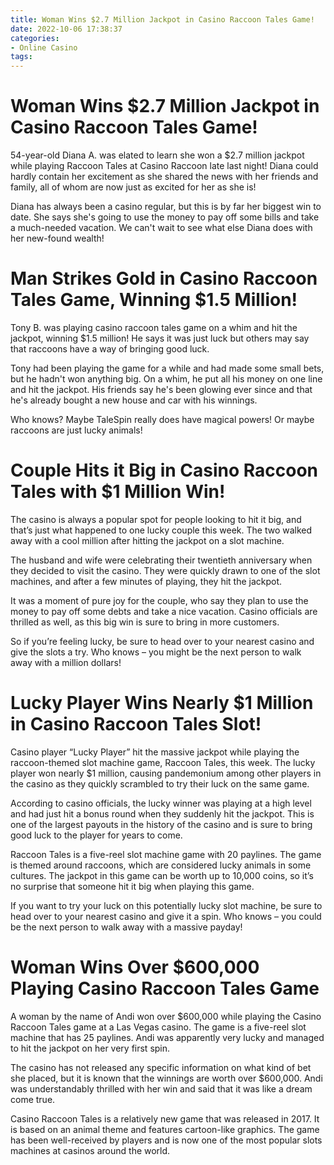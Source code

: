```yaml
---
title: Woman Wins $2.7 Million Jackpot in Casino Raccoon Tales Game!
date: 2022-10-06 17:38:37
categories:
- Online Casino
tags:
---
```



#  Woman Wins $2.7 Million Jackpot in Casino Raccoon Tales Game!

54-year-old Diana A. was elated to learn she won a $2.7 million jackpot while playing Raccoon Tales at Casino Raccoon late last night! Diana could hardly contain her excitement as she shared the news with her friends and family, all of whom are now just as excited for her as she is!

Diana has always been a casino regular, but this is by far her biggest win to date. She says she's going to use the money to pay off some bills and take a much-needed vacation. We can't wait to see what else Diana does with her new-found wealth!

#  Man Strikes Gold in Casino Raccoon Tales Game, Winning $1.5 Million!

Tony B. was playing casino raccoon tales game on a whim and hit the jackpot, winning $1.5 million! He says it was just luck but others may say that raccoons have a way of bringing good luck.

Tony had been playing the game for a while and had made some small bets, but he hadn't won anything big. On a whim, he put all his money on one line and hit the jackpot. His friends say he's been glowing ever since and that he's already bought a new house and car with his winnings.

Who knows? Maybe TaleSpin really does have magical powers! Or maybe raccoons are just lucky animals!

#  Couple Hits it Big in Casino Raccoon Tales with $1 Million Win!

The casino is always a popular spot for people looking to hit it big, and that’s just what happened to one lucky couple this week. The two walked away with a cool million after hitting the jackpot on a slot machine.

The husband and wife were celebrating their twentieth anniversary when they decided to visit the casino. They were quickly drawn to one of the slot machines, and after a few minutes of playing, they hit the jackpot.

It was a moment of pure joy for the couple, who say they plan to use the money to pay off some debts and take a nice vacation. Casino officials are thrilled as well, as this big win is sure to bring in more customers.

So if you’re feeling lucky, be sure to head over to your nearest casino and give the slots a try. Who knows – you might be the next person to walk away with a million dollars!

#  Lucky Player Wins Nearly $1 Million in Casino Raccoon Tales Slot!

Casino player “Lucky Player” hit the massive jackpot while playing the raccoon-themed slot machine game, Raccoon Tales, this week. The lucky player won nearly $1 million, causing pandemonium among other players in the casino as they quickly scrambled to try their luck on the same game.

According to casino officials, the lucky winner was playing at a high level and had just hit a bonus round when they suddenly hit the jackpot. This is one of the largest payouts in the history of the casino and is sure to bring good luck to the player for years to come.

Raccoon Tales is a five-reel slot machine game with 20 paylines. The game is themed around raccoons, which are considered lucky animals in some cultures. The jackpot in this game can be worth up to 10,000 coins, so it’s no surprise that someone hit it big when playing this game.

If you want to try your luck on this potentially lucky slot machine, be sure to head over to your nearest casino and give it a spin. Who knows – you could be the next person to walk away with a massive payday!

#  Woman Wins Over $600,000 Playing Casino Raccoon Tales Game

A woman by the name of Andi won over $600,000 while playing the Casino Raccoon Tales game at a Las Vegas casino. The game is a five-reel slot machine that has 25 paylines. Andi was apparently very lucky and managed to hit the jackpot on her very first spin.

The casino has not released any specific information on what kind of bet she placed, but it is known that the winnings are worth over $600,000. Andi was understandably thrilled with her win and said that it was like a dream come true.

Casino Raccoon Tales is a relatively new game that was released in 2017. It is based on an animal theme and features cartoon-like graphics. The game has been well-received by players and is now one of the most popular slots machines at casinos around the world.